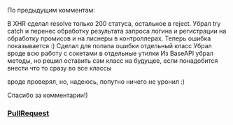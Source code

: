 По предыдущим комментам:

В XHR сделал resolve только 200 статуса, остальное в reject.
Убрал try catch и перенес обработку результата запроса логина и регистрации на обработку промисов и на лиснеры в контроллерах. Теперь ошибка показывается :)
Сделал для попапа ошибки отдельный класс
Убрал вроде всю работу с сокетами в отдельные утилки
Из BaseAPI убрал методы, но решил оставить сам класс на будущее, если понадобится внести что то сразу во все классы 

вроде проверял, но, надеюсь, попутно ничего не уронил :)

Спасибо за комментарии!)

### [PullRequest](https://github.com/TheRealMagic/middle.messenger.praktikum.yandex/pull/16)
